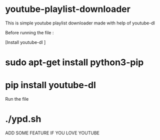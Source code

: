 # youtube-playlist-downloader
This is simple youtube playlist downloader made with help of youtube-dl 

Before running the file :

[Install youtube-dl ]

# sudo apt-get install python3-pip 
# pip install youtube-dl

Run the file 
# ./ypd.sh

ADD SOME FEATURE IF YOU LOVE YOUTUBE 
